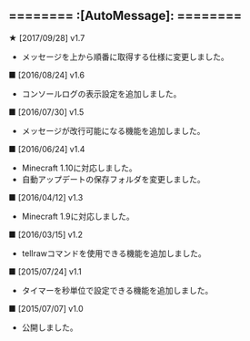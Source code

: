 ======== :[**AutoMessage**]: ========
-----------
**★** [2017/09/28] v1.7
- メッセージを上から順番に取得する仕様に変更しました。  

**■** [2016/08/24] v1.6
- コンソールログの表示設定を追加しました。  

**■** [2016/07/30] v1.5
- メッセージが改行可能になる機能を追加しました。  

**■** [2016/06/24] v1.4
- Minecraft 1.10に対応しました。
- 自動アップデートの保存フォルダを変更しました。  

**■** [2016/04/12] v1.3
- Minecraft 1.9に対応しました。  

**■** [2016/03/15] v1.2
- tellrawコマンドを使用できる機能を追加しました。  

**■** [2015/07/24] v1.1
- タイマーを秒単位で設定できる機能を追加しました。  

**■** [2015/07/07] v1.0
- 公開しました。